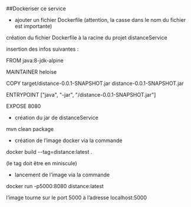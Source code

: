 ##Dockeriser ce service
- ajouter un fichier Dockerfile (attention, la casse dans le nom du fichier est importante)

création du fichier Dockerfile à la racine du projet distanceService

insertion des infos suivantes :

FROM java:8-jdk-alpine

MAINTAINER heloise

COPY target/distance-0.0.1-SNAPSHOT.jar distance-0.0.1-SNAPSHOT.jar

ENTRYPOINT ["java", "-jar", "/distance-0.0.1-SNAPSHOT.jar"]

EXPOSE 8080

- création du jar de distanceService

mvn clean package

- création de l’image docker via la commande

docker build --tag=distance:latest .

(le tag doit être en miniscule)

- lancement de l’image via la commande

docker run -p5000:8080 distance:latest

l’image tourne sur le port 5000 à l’adresse localhost:5000
